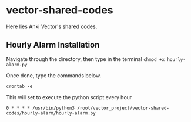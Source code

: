 # vector-shared-codes
Here lies Anki Vector's shared codes.


## Hourly Alarm Installation

Navigate through the directory, then type in the terminal
`chmod +x hourly-alarm.py`

Once done, type the commands below.
```
crontab -e
```
This will set to execute the python script every hour
```
0 * * * * /usr/bin/python3 /root/vector_project/vector-shared-codes/hourly-alarm/hourly-alarm.py
```

